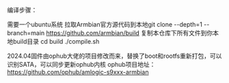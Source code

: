 编译步骤：

需要一个ubuntu系统
拉取Armbian官方源代码到本地git clone --depth=1 --branch=main https://github.com/armbian/build
复制本仓库下所有文件到你本地build目录
cd build
./compile.sh

2024.04固件由ophub大佬的项目修改而来，替换了boot和rootfs重新打包，可以识别SATA，可以同步更新ophub内核
ophub项目地址：https://github.com/ophub/amlogic-s9xxx-armbian
